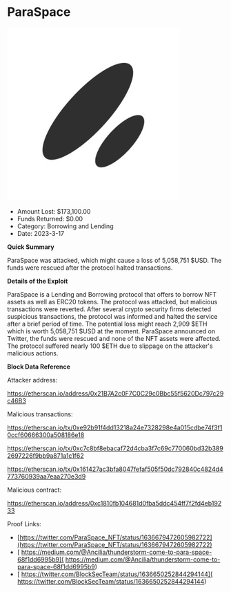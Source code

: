 # ParaSpace
![ParaSpace](/rektimages/ParaSpace.png)
- Amount Lost: $173,100.00
- Funds Returned: $0.00
- Category: Borrowing and Lending
- Date: 2023-3-17

**Quick Summary**

ParaSpace was attacked, which might cause a loss of 5,058,751 $USD. The funds were rescued after the protocol halted transactions.

  


 **Details of the Exploit**

ParaSpace is a Lending and Borrowing protocol that offers to borrow NFT assets as well as ERC20 tokens. The protocol was attacked, but malicious transactions were reverted. After several crypto security firms detected suspicious transactions, the protocol was informed and halted the service after a brief period of time. The potential loss might reach 2,909 $ETH which is worth 5,058,751 $USD at the moment. ParaSpace announced on Twitter, the funds were rescued and none of the NFT assets were affected. The protocol suffered nearly 100 $ETH due to slippage on the attacker's malicious actions.

  


 **Block Data Reference**

Attacker address:

https://etherscan.io/address/0x21B7A2c0F7C0C29c0Bbc55f5620Dc797c29c46B3

  


Malicious transactions:

https://etherscan.io/tx/0xe92b91f4dd13218a24e7328298e4a015cdbe74f3f10ccf60666300a508186e18

https://etherscan.io/tx/0xc7c8bf8ebacaf72d4cba3f7c69c770060bd32b3892697226f9bb9a871a1c1f62

https://etherscan.io/tx/0x161427ac3bfa8047fefaf505f50dc792840c4824d4773760939aa7eaa270e3d9

  


Malicious contract:

https://etherscan.io/address/0xc1810fb104681d0fba5ddc454ff7f2fd4eb19233


Proof Links:
- [https://twitter.com/ParaSpace_NFT/status/1636679472605982722](https://twitter.com/ParaSpace_NFT/status/1636679472605982722)
- [ https://medium.com/@Ancilia/thunderstorm-come-to-para-space-68f1dd6995b9]( https://medium.com/@Ancilia/thunderstorm-come-to-para-space-68f1dd6995b9)
- [ https://twitter.com/BlockSecTeam/status/1636650252844294144]( https://twitter.com/BlockSecTeam/status/1636650252844294144)


